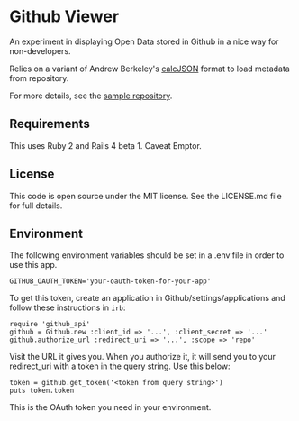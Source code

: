 # Github Viewer

An experiment in displaying Open Data stored in Github in a nice way for non-developers.

Relies on a variant of Andrew Berkeley's [calcJSON](https://github.com/spatchcock/calcJSON) format to load metadata from repository.

For more details, see the [sample repository](https://github.com/theodi/github-viewer-test-data).

Requirements
------------

This uses Ruby 2 and Rails 4 beta 1. Caveat Emptor.

License
-------

This code is open source under the MIT license. See the LICENSE.md file for 
full details.

Environment
-----------

The following environment variables should be set in a .env file in order to use this app.

    GITHUB_OAUTH_TOKEN='your-oauth-token-for-your-app'
    
To get this token, create an application in Github/settings/applications and follow these instructions in ```irb```:

    require 'github_api'
    github = Github.new :client_id => '...', :client_secret => '...'
    github.authorize_url :redirect_uri => '...', :scope => 'repo'

Visit the URL it gives you. When you authorize it, it will send you to your redirect_uri with a token in the query string. Use this below:

    token = github.get_token('<token from query string>')
    puts token.token

This is the OAuth token you need in your environment.